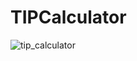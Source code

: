 # TIPCalculator
![tip_calculator](https://user-images.githubusercontent.com/115216216/202895599-c8ad8709-fdb6-419b-8506-06e919278dd7.png)
